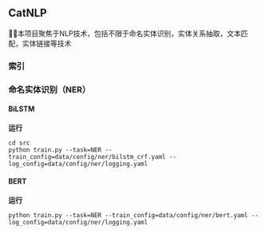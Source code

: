 ## CatNLP

👋👋本项目聚焦于NLP技术，包括不限于命名实体识别，实体关系抽取，文本匹配，实体链接等技术

### 索引

### 命名实体识别（NER）

#### BiLSTM

**运行**

```
cd src
python train.py --task=NER --train_config=data/config/ner/bilstm_crf.yaml --log_config=data/config/ner/logging.yaml
```

#### BERT

**运行**

```
python train.py --task=NER --train_config=data/config/ner/bert.yaml --log_config=data/config/ner/logging.yaml
```

